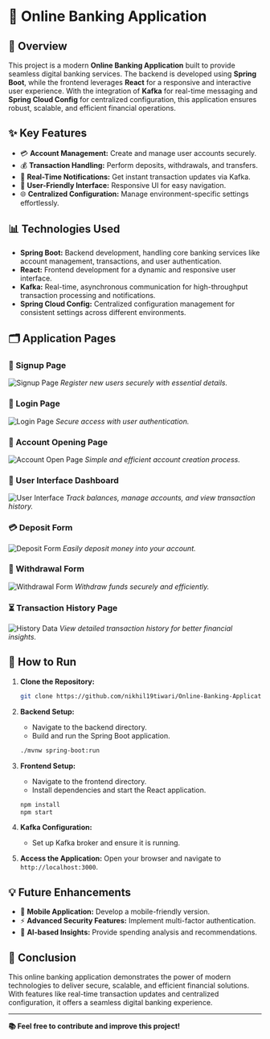 # 💼 Online Banking Application

## 🔧 Overview
This project is a modern **Online Banking Application** built to provide seamless digital banking services. The backend is developed using **Spring Boot**, while the frontend leverages **React** for a responsive and interactive user experience. With the integration of **Kafka** for real-time messaging and **Spring Cloud Config** for centralized configuration, this application ensures robust, scalable, and efficient financial operations.

## ✨ Key Features
- 💳 **Account Management:** Create and manage user accounts securely.
- 💰 **Transaction Handling:** Perform deposits, withdrawals, and transfers.
- 🔔 **Real-Time Notifications:** Get instant transaction updates via Kafka.
- 🔄 **User-Friendly Interface:** Responsive UI for easy navigation.
- 🌐 **Centralized Configuration:** Manage environment-specific settings effortlessly.

## 📊 Technologies Used
- **Spring Boot:** Backend development, handling core banking services like account management, transactions, and user authentication.
- **React:** Frontend development for a dynamic and responsive user interface.
- **Kafka:** Real-time, asynchronous communication for high-throughput transaction processing and notifications.
- **Spring Cloud Config:** Centralized configuration management for consistent settings across different environments.

## 🗂️ Application Pages

### 🔑 Signup Page
![Signup Page](https://github.com/nikhil19tiwari/Online-Banking-Application-Bakend/blob/main/Screenshot%202025-01-30%20190222.png)
*Register new users securely with essential details.*

### 🔐 Login Page
![Login Page](https://github.com/nikhil19tiwari/Online-Banking-Application-Bakend/blob/main/Screenshot%202025-01-30%20190258.png)
*Secure access with user authentication.*

### 👥 Account Opening Page
![Account Open Page](https://github.com/nikhil19tiwari/Online-Banking-Application-Bakend/blob/main/Screenshot%202025-01-30%20190246.png)
*Simple and efficient account creation process.*

### 🔄 User Interface Dashboard
![User Interface](https://github.com/nikhil19tiwari/Online-Banking-Application-Bakend/blob/main/Screenshot%202025-01-30%20190328.png)
*Track balances, manage accounts, and view transaction history.*

### 💳 Deposit Form
![Deposit Form](https://github.com/nikhil19tiwari/Online-Banking-Application-Bakend/blob/main/Screenshot%202025-01-30%20190342.png)
*Easily deposit money into your account.*

### 💸 Withdrawal Form
![Withdrawal Form](https://github.com/nikhil19tiwari/Online-Banking-Application-Bakend/blob/main/Screenshot%202025-01-30%20190355.png)
*Withdraw funds securely and efficiently.*

### ⏳ Transaction History Page
![History Data](https://github.com/nikhil19tiwari/Online-Banking-Application-Bakend/blob/main/Screenshot%202025-01-30%20190419.png)
*View detailed transaction history for better financial insights.*

## 🔧 How to Run
1. **Clone the Repository:**
   ```bash
   git clone https://github.com/nikhil19tiwari/Online-Banking-Application-Bakend.git
   ```
2. **Backend Setup:**
   - Navigate to the backend directory.
   - Build and run the Spring Boot application.
   ```bash
   ./mvnw spring-boot:run
   ```
3. **Frontend Setup:**
   - Navigate to the frontend directory.
   - Install dependencies and start the React application.
   ```bash
   npm install
   npm start
   ```
4. **Kafka Configuration:**
   - Set up Kafka broker and ensure it is running.

5. **Access the Application:**
   Open your browser and navigate to `http://localhost:3000`.

## 💡 Future Enhancements
- 📱 **Mobile Application:** Develop a mobile-friendly version.
- ⚡ **Advanced Security Features:** Implement multi-factor authentication.
- 🤖 **AI-based Insights:** Provide spending analysis and recommendations.

## 🔹 Conclusion
This online banking application demonstrates the power of modern technologies to deliver secure, scalable, and efficient financial solutions. With features like real-time transaction updates and centralized configuration, it offers a seamless digital banking experience.

---
**📚 Feel free to contribute and improve this project!**

